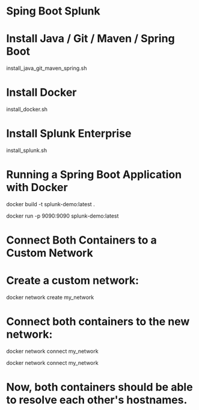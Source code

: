 # Sping Boot Splunk 

# Install Java / Git / Maven / Spring Boot
install_java_git_maven_spring.sh

# Install Docker
install_docker.sh

# Install Splunk Enterprise
install_splunk.sh

# Running a Spring Boot Application with Docker
docker build -t splunk-demo:latest .

docker run -p 9090:9090 splunk-demo:latest

# Connect Both Containers to a Custom Network
# Create a custom network:
docker network create my_network

# Connect both containers to the new network:
docker network connect my_network <container-id>

docker network connect my_network <container-id>

# Now, both containers should be able to resolve each other's hostnames.
